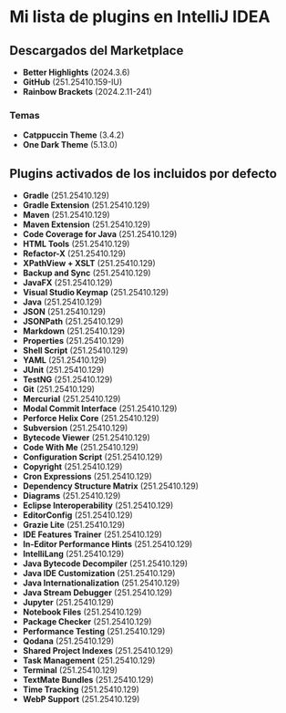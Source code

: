 # Mi lista de plugins en IntelliJ IDEA

## Descargados del Marketplace

- **Better Highlights** (2024.3.6)
- **GitHub** (251.25410.159-IU)
- **Rainbow Brackets** (2024.2.11-241)

### Temas

- **Catppuccin Theme** (3.4.2)
- **One Dark Theme** (5.13.0)

## Plugins activados de los incluidos por defecto

- **Gradle** (251.25410.129)
- **Gradle Extension** (251.25410.129)
- **Maven** (251.25410.129)
- **Maven Extension** (251.25410.129)
- **Code Coverage for Java** (251.25410.129)
- **HTML Tools** (251.25410.129)
- **Refactor-X** (251.25410.129)
- **XPathView + XSLT** (251.25410.129)
- **Backup and Sync** (251.25410.129)
- **JavaFX** (251.25410.129)
- **Visual Studio Keymap** (251.25410.129)
- **Java** (251.25410.129)
- **JSON** (251.25410.129)
- **JSONPath** (251.25410.129)
- **Markdown** (251.25410.129)
- **Properties** (251.25410.129)
- **Shell Script** (251.25410.129)
- **YAML** (251.25410.129)
- **JUnit** (251.25410.129)
- **TestNG** (251.25410.129)
- **Git** (251.25410.129)
- **Mercurial** (251.25410.129)
- **Modal Commit Interface** (251.25410.129)
- **Perforce Helix Core** (251.25410.129)
- **Subversion** (251.25410.129)
- **Bytecode Viewer** (251.25410.129)
- **Code With Me** (251.25410.129)
- **Configuration Script** (251.25410.129)
- **Copyright** (251.25410.129)
- **Cron Expressions** (251.25410.129)
- **Dependency Structure Matrix** (251.25410.129)
- **Diagrams** (251.25410.129)
- **Eclipse Interoperability** (251.25410.129)
- **EditorConfig** (251.25410.129)
- **Grazie Lite** (251.25410.129)
- **IDE Features Trainer** (251.25410.129)
- **In-Editor Performance Hints** (251.25410.129)
- **IntelliLang** (251.25410.129)
- **Java Bytecode Decompiler** (251.25410.129)
- **Java IDE Customization** (251.25410.129)
- **Java Internationalization** (251.25410.129)
- **Java Stream Debugger** (251.25410.129)
- **Jupyter** (251.25410.129)
- **Notebook Files** (251.25410.129)
- **Package Checker** (251.25410.129)
- **Performance Testing** (251.25410.129)
- **Qodana** (251.25410.129)
- **Shared Project Indexes** (251.25410.129)
- **Task Management** (251.25410.129)
- **Terminal** (251.25410.129)
- **TextMate Bundles** (251.25410.129)
- **Time Tracking** (251.25410.129)
- **WebP Support** (251.25410.129)
